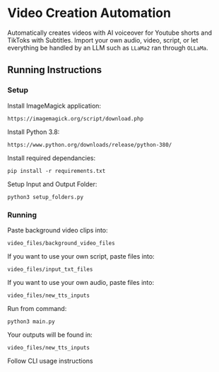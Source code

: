 # Video Creation Automation

Automatically creates videos with AI voiceover for Youtube shorts and TikToks with Subtitles. Import your own audio, video, script, or let everything be handled by an LLM such as `LLaMa2` ran through `OLLaMa`.

## Running Instructions

### Setup

Install ImageMagick application:

```https://imagemagick.org/script/download.php```

Install Python 3.8:

```https://www.python.org/downloads/release/python-380/```

Install required dependancies:

```pip install -r requirements.txt```

Setup Input and Output Folder:

```python3 setup_folders.py```

### Running

Paste background video clips into:

```video_files/background_video_files```

If you want to use your own script, paste files into:

```video_files/input_txt_files```

If you want to use your own audio, paste files into:

```video_files/new_tts_inputs```

Run from command:

```python3 main.py```

Your outputs will be found in:

```video_files/new_tts_inputs```

Follow CLI usage instructions
